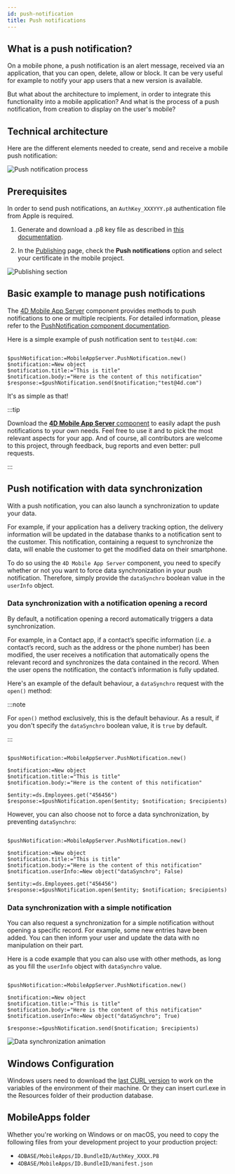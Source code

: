 ```yaml
---
id: push-notification
title: Push notifications
---
```



## What is a push notification?

On a mobile phone, a push notification is an alert message, received via an application, that you can open, delete, allow or block. It can be very useful for example to notify your app users that a new version is available.

But what about the architecture to implement, in order to integrate this functionality into a mobile application? And what is the process of a push notification, from creation to display on the user's mobile?

## Technical architecture

Here are the different elements needed to create, send and receive a mobile push notification:

![Push notification process](img/4D-for-ios-push-notification.png)

## Prerequisites

In order to send push notifications, an `AuthKey_XXXYYY.p8` authentication file from Apple is required. 

1. Generate and download a .p8 key file as described in [this documentation](https://github.com/4d-for-ios/4D-Mobile-App-Server/blob/master/Documentation/Generate_p8.md).

2. In the [Publishing](../project-definition/publishing) page, check the **Push notifications** option and select your certificate in the mobile project.

![Publishing section](img/push-notification-publishing-section.png)


## Basic example to manage push notifications

The [4D Mobile App Server](https://github.com/4d-for-ios/4D-Mobile-App-Server/tree/master) component provides methods to push notifications to one or multiple recipients. For detailed information, please refer to the [PushNotification component documentation](https://github.com/4d-for-ios/4D-Mobile-App-Server/blob/master/Documentation/Classes/PushNotification.md).

Here is a simple example of push notification sent to `test@4d.com`:

```4d

$pushNotification:=MobileAppServer.PushNotification.new() 
$notification:=New object 
$notification.title:="This is title" 
$notification.body:="Here is the content of this notification" 
$response:=$pushNotification.send($notification;"test@4d.com")

```

It's as simple as that!

:::tip

Download the [**4D Mobile App Server** component](https://github.com/4d-for-ios/4D-Mobile-App-Server/blob/master/Documentation/Classes/PushNotification.md) to easily adapt the push notifications to your own needs. Feel free to use it and to pick the most relevant aspects for your app. And of course, all contributors are welcome to this project, through feedback, bug reports and even better: pull requests.

:::

## Push notification with data synchronization

With a push notification, you can also launch a synchronization to update your data.

For example, if your application has a delivery tracking option, the delivery information will be updated in the database thanks to a notification sent to the customer. This notification, containing a request to synchronize the data, will enable the customer to get the modified data on their smartphone.

To do so using the `4D Mobile App Server` component, you need to specify whether or not you want to force data synchronization in your push notification. Therefore, simply provide the `dataSynchro` boolean value in the `userInfo` object.

### Data synchronization with a notification opening a record

By default, a notification opening a record automatically triggers a data synchronization.

For example, in a Contact app, if a contact’s specific information (*i.e.* a contact’s record, such as the address or the phone number) has been modified, the user receives a notification that automatically opens the relevant record and synchronizes the data contained in the record. When the user opens the notification, the contact’s information is fully updated.

Here's an example of the default behaviour, a `dataSynchro` request with the `open()` method:

:::note

For `open()` method exclusively, this is the default behaviour. As a result, if you don't specify the `dataSynchro` boolean value, it is `true` by default.

:::

```4d

$pushNotification:=MobileAppServer.PushNotification.new()

$notification:=New object
$notification.title:="This is title" 
$notification.body:="Here is the content of this notification" 

$entity:=ds.Employees.get("456456")
$response:=$pushNotification.open($entity; $notification; $recipients)

```

However, you can also choose not to force a data synchronization, by preventing `dataSynchro`:

```4d

$pushNotification:=MobileAppServer.PushNotification.new()

$notification:=New object
$notification.title:="This is title" 
$notification.body:="Here is the content of this notification" 
$notification.userInfo:=New object("dataSynchro"; False)

$entity:=ds.Employees.get("456456")
$response:=$pushNotification.open($entity; $notification; $recipients)

```

### Data synchronization with a simple notification

You can also request a synchronization for a simple notification without opening a specific record. For example, some new entries have been added. You can then inform your user and update the data with no manipulation on their part.

Here is a code example that you can also use with other methods, as long as you fill the `userInfo` object with `dataSynchro` value.

```4d

$pushNotification:=MobileAppServer.PushNotification.new()

$notification:=New object
$notification.title:="This is title" 
$notification.body:="Here is the content of this notification" 
$notification.userInfo:=New object("dataSynchro"; True)

$response:=$pushNotification.send($notification; $recipients)

```
![Data synchronization animation](img/pushandSynchro.gif)

## Windows Configuration

Windows users need to download the [last CURL version](https://curl.se/download.html) to work on the variables of the environment of their machine. Or they can insert curl.exe in the Resources folder of their production database.

## MobileApps folder

Whether you're working on Windows or on macOS, you need to copy the following files from your development project to your production project:

- `4DBASE/MobileApps/ID.BundleID/AuthKey_XXXX.P8`
- `4DBASE/MobileApps/ID.BundleID/manifest.json`


